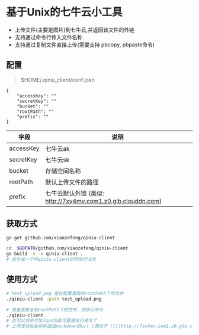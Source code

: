 # 基于Unix的七牛云小工具
- 上传文件(主要是图片)到七牛云,并返回该文件的外链
- 支持通过命令行传入文件名称
- 支持通过复制文件直接上传(需要支持 pbcopy, pbpaste命令)

## 配置
> $HOME/.qiniu_client/conf.josn

```josn
{
	"accessKey": ""
	"secretKey": ""
	"bucket": ""
	"rootPath": ""
	"prefix": ""
}
```

字段 | 说明|
--- | --- |
accessKey| 七牛云ak
secretKey | 七牛云sk
bucket| 存储空间名称
rootPath| 默认上传文件的路径
prefix| 七牛云默认外链 (类似: http://7xv4mv.com1.z0.glb.clouddn.com)

## 获取方式
```bash
go get github.com/xiaozefeng/qiniu-client

cd  $GOPATH/github.com/xiaozefeng/qiniu-client
go build -v -o qiniu-client . 
# 会生成一个叫qiniu-client的可执行文件
```

## 使用方式
```bash
# test_upload.png 是在配置里面的rootPath下的文件
./qiniu-client -path test_upload.png

# 或者直接复制rootPath下的文件，并执行命令
./qiniu-client
# 也可以将命令加入path即可直接执行命令了
# 上传成功后会将将返回markdown的url (类似于 ![](http://7xv4mv.com1.z0.glb.clouddn.com/qiniu_client20180908215948.png))

```


